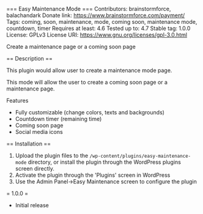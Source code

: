 === Easy Maintenance Mode ===
Contributors: brainstormforce, balachandark
Donate link: https://www.brainstormforce.com/payment/
Tags: coming, soon, maintenance, mode, coming soon, maintenance mode, countdown, timer
Requires at least: 4.6
Tested up to: 4.7
Stable tag: 1.0.0
License: GPLv3
License URI: https://www.gnu.org/licenses/gpl-3.0.html

Create a maintenance page or a coming soon page

== Description ==

This plugin would allow user to create a maintenance mode page.

This mode will allow the user to create a coming soon page or a maintenance page.

Features

- Fully customizable (change colors, texts and backgrounds)
- Countdown timer (remaining time)
- Coming soon page
- Social media icons

== Installation ==

1. Upload the plugin files to the `/wp-content/plugins/easy-maintenance-mode` directory, or install the plugin through the WordPress plugins screen directly.
2. Activate the plugin through the 'Plugins' screen in WordPress
3. Use the Admin Panel->Easy Maintenance screen to configure the plugin

= 1.0.0 =
* Initial release